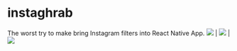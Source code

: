# instaghrab
The worst try to make bring Instagram filters into React Native App.
![](https://i.imgur.com/F8Gmbai.jpg) | ![](https://i.imgur.com/M9B9nHt.png) | ![](https://i.imgur.com/ongaDhn.png)

